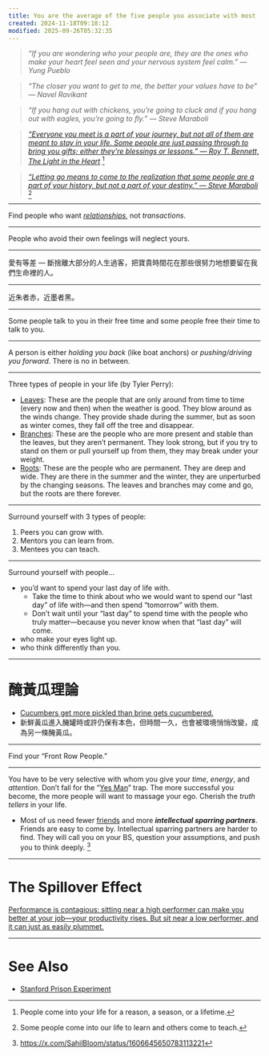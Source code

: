 ```yaml
---
title: You are the average of the five people you associate with most
created: 2024-11-18T09:18:12
modified: 2025-09-26T05:32:35
---
```


> _“If you are wondering who your people are, they are the ones who make your heart feel seen and your nervous system feel calm.” — Yung Pueblo_

> _“The closer you want to get to me, the better your values have to be” — Navel Ravikant_

> _“If you hang out with chickens, you’re going to cluck and if you hang out with eagles, you’re going to fly.” — Steve Maraboli_

> _[“Everyone you meet is a part of your journey, but not all of them are meant to stay in your life. Some people are just passing through to bring you gifts; either they're blessings or lessons.” — Roy T. Bennett, The Light in the Heart](https://www.goodreads.com/quotes/7929987-everyone-you-meet-is-a-part-of-your-journey-but)_ [^1]

> _[“Letting go means to come to the realization that some people are a part of your history, but not a part of your destiny.” — Steve Maraboli](https://www.goodreads.com/quotes/525097-letting-go-means-to-come-to-the-realization-that-some)_ [^2]

---

Find people who want _[relationships](relationships.md)_, not _transactions_.

---

People who avoid their own feelings will neglect yours.

---

愛有等差 — 斷捨離大部分的人生過客，把寶貴時間花在那些很努力地想要留在我們生命裡的人。

---

近朱者赤，近墨者黑。

---

Some people talk to you in their free time and some people free their time to talk to you.

---

A person is either _holding you back_ (like boat anchors) or _pushing/driving you forward_. There is no in between.

---

Three types of people in your life (by Tyler Perry):

* <u>Leaves</u>: These are the people that are only around from time to time (every now and then) when the weather is good. They blow around as the winds change. They provide shade during the summer, but as soon as winter comes, they fall off the tree and disappear.
* <u>Branches</u>: These are the people who are more present and stable than the leaves, but they aren’t permanent. They look strong, but if you try to stand on them or pull yourself up from them, they may break under your weight.
* <u>Roots</u>: These are the people who are permanent. They are deep and wide. They are there in the summer and the winter, they are unperturbed by the changing seasons. The leaves and branches may come and go, but the roots are there forever.

---

Surround yourself with 3 types of people:

1. Peers you can grow with.
2. Mentors you can learn from.
3. Mentees you can teach.

---

Surround yourself with people…

* you’d want to spend your last day of life with.
	* Take the time to think about who we would want to spend our “last day” of life with—and then spend “tomorrow” with them.
	* Don’t wait until your “last day” to spend time with the people who truly matter—because you never know when that “last day” will come.
* who make your eyes light up.
* who think differently than you.

---

# 醃黃瓜理論

* [Cucumbers get more pickled than brine gets cucumbered.](https://www.darencademy.com/article/view/id/16913)
* 新鮮黃瓜進入醃罐時或許仍保有本色，但時間一久，也會被環境悄悄改變，成為另一條醃黃瓜。

---

Find your “Front Row People.”

---

You have to be very selective with whom you give your _time_, _energy_, and _attention_. Don’t fall for the “[Yes Man](if-it-isnt-fuck-yes-then-its-clear-no-thank-you.md)” trap. The more successful you become, the more people will want to massage your ego. Cherish the _truth tellers_ in your life.

* Most of us need fewer [friends](a-friend-to-all-is-a-friend-to-none.md) and more **_intellectual sparring partners_**. Friends are easy to come by. Intellectual sparring partners are harder to find. They will call you on your BS, question your assumptions, and push you to think deeply. [^3]

---

# The Spillover Effect

[Performance is contagious: sitting near a high performer can make you better at your job—your productivity rises. But sit near a low performer, and it can just as easily plummet.](https://insight.kellogg.northwestern.edu/article/sitting-near-a-high-performer-can-make-you-better-at-your-job)

---

# See Also

* [Stanford Prison Experiment](stanford-prison-experiment.md)

[^1]: People come into your life for a reason, a season, or a lifetime.
[^2]: Some people come into our life to learn and others come to teach.
[^3]: <https://x.com/SahilBloom/status/1606645650783113221>

